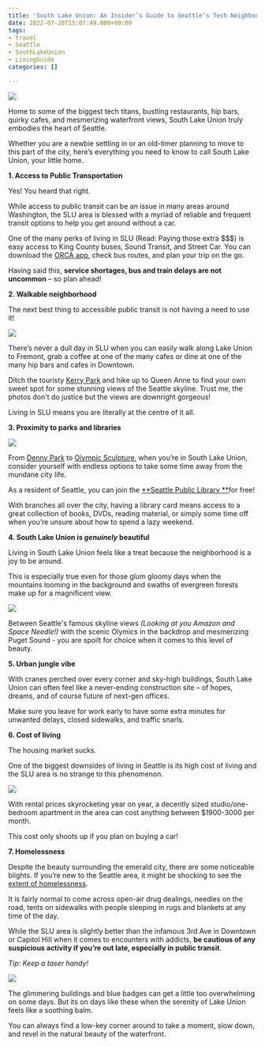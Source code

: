 ```yaml
---
title: 'South Lake Union: An Insider’s Guide to Seattle’s Tech Neighbourhood'
date: 2022-07-28T15:07:49.000+00:00
tags:
- travel
- Seattle
- SouthLakeUnion
- LivingGuide
categories: []

---
```

![](/uploads/img_20220616_122643.jpg)

Home to some of the biggest tech titans, bustling restaurants, hip bars, quirky cafes, and mesmerizing waterfront views, South Lake Union truly embodies the heart of Seattle.

Whether you are a newbie settling in or an old-timer planning to move to this part of the city, here’s everything you need to know to call South Lake Union, your little home.

**1. Access to Public Transportation**

Yes! You heard that right.

While access to public transit can be an issue in many areas around Washington, the SLU area is blessed with a myriad of reliable and frequent transit options to help you get around without a car.

One of the many perks of living in SLU (Read: Paying those extra $$$) is easy access to King County buses, Sound Transit, and Street Car. You can download the [ORCA app](https://www.myorca.com/), check bus routes, and plan your trip on the go.

Having said this, **service shortages, bus and train delays are not uncommon** – so plan ahead!

**2. Walkable neighborhood**

The next best thing to accessible public transit is not having a need to use it!

![](/uploads/img_20220504_134910.jpg)

There’s never a dull day in SLU when you can easily walk along Lake Union to Fremont, grab a coffee at one of the many cafes or dine at one of the many hip bars and cafes in Downtown.

Ditch the touristy [Kerry Park](https://www.seattle.gov/parks/find/parks/kerry-park) and hike up to Queen Anne to find your own sweet spot for some stunning views of the Seattle skyline. Trust me, the photos don't do justice but the views are downright gorgeous!

Living in SLU means you are literally at the centre of it all.

**3. Proximity to parks and libraries**

![](/uploads/img_0044.jpg)

From [Denny Park](https://www.seattle.gov/parks/find/parks/denny-park) to [Olympic Sculpture](https://www.seattleartmuseum.org/visit/olympic-sculpture-park), when you’re in South Lake Union, consider yourself with endless options to take some time away from the mundane city life.

As a resident of Seattle, you can join the [**Seattle Public Library **](https://www.spl.org/hours-and-locations)for free!

With branches all over the city, having a library card means access to a great collection of books, DVDs, reading material, or simply some time off when you’re unsure about how to spend a lazy weekend.

**4. South Lake Union is _genuinely_ beautiful**

Living in South Lake Union feels like a treat because the neighborhood is a joy to be around.

This is especially true even for those glum gloomy days when the mountains looming in the background and swaths of evergreen forests make up for a magnificent view.

![](/uploads/img_20220624_190146.jpg)

Between Seattle's famous skyline views _(Looking at you Amazon and Space Needle!)_ with the scenic Olymics in the backdrop and mesmerizing Puget Sound - you are spoilt for choice when it comes to this level of beauty.

**5. Urban jungle vibe**

With cranes perched over every corner and sky-high buildings, South Lake Union can often feel like a never-ending construction site – of hopes, dreams, and of course future of next-gen offices.

Make sure you leave for work early to have some extra minutes for unwanted delays, closed sidewalks, and traffic snarls.

**6. Cost of living**

The housing market sucks.

One of the biggest downsides of living in Seattle is its high cost of living and the SLU area is no strange to this phenomenon.

![](/uploads/img_9763.jpg)

With rental prices skyrocketing year on year, a decently sized studio/one-bedroom apartment in the area can cost anything between $1900-3000 per month.

This cost only shoots up if you plan on buying a car!

**7. Homelessness**

Despite the beauty surrounding the emerald city, there are some noticeable blights. If you’re new to the Seattle area, it might be shocking to see the [extent of homelessness](https://www.seattletimes.com/seattle-news/homeless/how-many-homeless-people-are-in-king-county-depends-who-you-ask/).

It is fairly normal to come across open-air drug dealings, needles on the road, tents on sidewalks with people sleeping in rugs and blankets at any time of the day.

While the SLU area is slightly better than the infamous 3rd Ave in Downtown or Capitol Hill when it comes to encounters with addicts, **be cautious of any suspicious activity if you’re out late, especially in public transit**.

_Tip: Keep a taser handy!_

![](/uploads/img_0106.jpg)

The glimmering buildings and blue badges can get a little too overwhelming on some days. But its on days like these when the serenity of Lake Union feels like a soothing balm.

You can always find a low-key corner around to take a moment, slow down, and revel in the natural beauty of the waterfront.